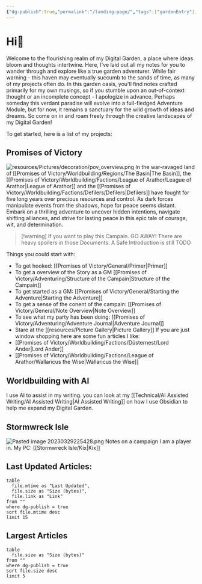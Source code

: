 ```yaml
---
{"dg-publish":true,"permalink":"/landing-page/","tags":["gardenEntry"],"noteIcon":"Meta","created":"2023-03-29T18:12:33.199+02:00","updated":"2023-04-14T22:23:59.367+02:00"}
---
```


# Hi🌱
Welcome to the flourishing realm of my Digital Garden, a place where ideas bloom and thoughts intertwine. Here, I've laid out all my notes for you to wander through and explore like a true garden adventurer.
While fair warning - this haven may eventually succumb to the sands of time, as many of my projects often do. In this garden oasis, you'll find notes crafted primarily for my own musings, so if you stumble upon an out-of-context thought or an incomplete concept - I apologize in advance. 
Perhaps someday this verdant paradise will evolve into a full-fledged Adventure Module, but for now, it remains a sanctuary for the wild growth of ideas and dreams. So come on in and roam freely through the creative landscapes of my Digital Garden!




To get started, here is a list of my projects:

## Promises of Victory
![resources/Pictures/decoration/pov_overview.png](/img/user/resources/Pictures/decoration/pov_overview.png)
 In the war-ravaged land of [[Promises of Victory/Worldbuilding/Regions/The Basin\|The Basin]], the [[Promises of Victory/Worldbuilding/Factions/League of Arathor/League of Arathor\|League of Arathor]] and the [[Promises of Victory/Worldbuilding/Factions/Defilers/Defilers\|Defilers]] have fought for five long years over precious resources and control. As dark forces manipulate events from the shadows, hope for peace seems distant. Embark on a thrilling adventure to uncover hidden intentions, navigate shifting alliances, and strive for lasting peace in this epic tale of courage, wit, and determination.

> [!warning] If you want to play this Campain. GO AWAY! There are heavy spoilers in those Documents. A Safe Introduction is still TODO

Things you could start with:
- To get hooked: [[Promises of Victory/General/Primer\|Primer]]
- To get a overview of the Story as a GM [[Promises of Victory/Adventuring/Structure of the Campain\|Structure of the Campain]]
- To get started as a GM: [[Promises of Victory/General/Starting the Adventure\|Starting the Adventure]]
- To get a sense of the conent of the campain: [[Promises of Victory/General/Note Overview\|Note Overview]]
- To see what my party has been doing: [[Promises of Victory/Adventuring/Adventure Journal\|Adventure Journal]]
- Stare at the [[resources/Picture Gallery\|Picture Gallery]]
If you are just window shopping here are some fun articles I like:
- [[Promises of Victory/Worldbuilding/Factions/Düsternest/Lord Ander\|Lord Ander]]
- [[Promises of Victory/Worldbuilding/Factions/League of Arathor/Wallaricus the Wise\|Wallaricus the Wise]]



## Worldbuilding with AI
I use AI to assist in my writing. you can look at my [[Technical/AI Assisted Writing/AI Assisted Writing\|AI Assisted Writing]]  on how I use Obsidian to help me expand my Digital Garden.


## Stormwreck Isle
![Pasted image 20230329225428.png](/img/user/resources/Pictures/Pasted%20image%2020230329225428.png)
Notes on a campaign I am a player in.
My PC: [[Stormwreck Isle/Kix\|Kix]]


## Last Updated Articles: 
``` dataview
table
  file.mtime as "Last Updated",
  file.size as "Size (bytes)",
  file.link as "Link"
from ""
where dg-publish = true
sort file.mtime desc
limit 15
```

## Largest Articles
``` dataview
table
  file.size as "Size (bytes)"
from ""
where dg-publish = true
sort file.size desc
limit 5
```

